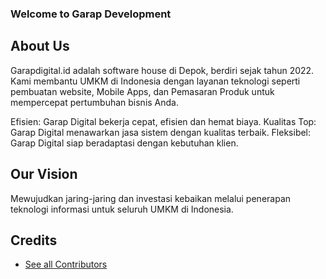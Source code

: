 ### Welcome to Garap Development

## About Us
Garapdigital.id adalah software house di Depok, berdiri sejak tahun 2022. Kami membantu UMKM di Indonesia dengan layanan teknologi seperti pembuatan
website, Mobile Apps, dan Pemasaran Produk untuk mempercepat pertumbuhan bisnis Anda.

Efisien: Garap Digital bekerja cepat, efisien dan hemat biaya. Kualitas Top: Garap Digital menawarkan jasa sistem dengan kualitas terbaik. Fleksibel: Garap Digital siap beradaptasi dengan kebutuhan klien.

## Our Vision
Mewujudkan jaring-jaring dan investasi kebaikan melalui penerapan teknologi informasi untuk seluruh UMKM di Indonesia.

## Credits
- [See all Contributors](https://github.com/orgs/GarapDigital/people)
